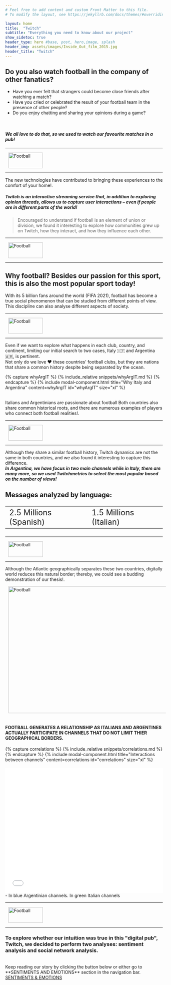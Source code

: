 ```yaml
---
# Feel free to add content and custom Front Matter to this file.
# To modify the layout, see https://jekyllrb.com/docs/themes/#overriding-theme-defaults

layout: home
title:  "Twitch"
subtitle: "Everything you need to know about our project"
show_sidetoc: true
header_type: hero #base, post, hero,image, splash
header_img: assets/images/Inside_Out_film_2015.jpg
header_title: "Twitch"
---
```


## Do you also watch football in the company of other fanatics?
 - Have you ever felt that strangers could become close friends after watching a match?
 - Have you cried or celebrated the result of your football team in the presence of other people?
 - Do you enjoy chatting and sharing your opinions during a game?
<br> 

#### **_We all love to do that, so we used to watch our favourite matches in a pub!_**

<!-- Section separator -->
<div class="d-flex align-items-center my-4">
  <hr class="flex-grow-1">
  <img src="{{ '/assets/images/separator.png' | relative_url }}" alt="Football" style="width: 110px; height: 50px; margin: 0 10px;">
  <hr class="flex-grow-1">
</div>

The new technologies have contributed to bringing these experiences to the comfort of your home!.<br>
##### **_Twitch_** is an interactive streaming service that, in addition to exploring opinion threads, allows us to capture user interactions – even if people are in different parts of the world!
>Encouraged to understand if football is an element of union or division, we found it interesting to explore how communities grew up on Twitch, how they interact, and how they influence each other.

<!-- Section separator -->
<div class="d-flex align-items-center my-4">
  <hr class="flex-grow-1">
  <img src="{{ '/assets/images/separator.png' | relative_url }}" alt="Football" style="width: 110px; height: 50px; margin: 0 10px;">
  <hr class="flex-grow-1">
</div>

## Why football? Besides our passion for this sport, this is also the most popular sport today!
With its 5 billion fans around the world (FIFA 2021), football has become a true social phenomenon that can be studied from different points of view. This discipline can also analyse different aspects of society.

<!-- Section separator -->
<div class="d-flex align-items-center my-4">
  <hr class="flex-grow-1">
  <img src="{{ '/assets/images/separator.png' | relative_url }}" alt="Football" style="width: 110px; height: 50px; margin: 0 10px;">
  <hr class="flex-grow-1">
</div>

Even if we want to explore what happens in each club, country, and continent, limiting our initial search to two cases, Italy 🇮🇹 and Argentina 🇦🇷, is pertinent.
<br>Not only do we love ❤️ these countries' football clubs, but they are nations that share a common history despite being separated by the ocean. 

<!-- Button to see historical connections between italy and Argentina -->
<div class="container mt-3">
    <div class="row justify-content-center">
        <div class="col-auto">
            {% capture whyArgIT %}
            {% include_relative snippets/whyArgIT.md %}
            {% endcapture %}
            {% include modal-component.html title="Why Italy and Argentina" content=whyArgIT id="whyArgIT" size="xl" %}
        </div>
    </div>
</div>

<br>Italians and Argentinians are passionate about football 
Both countries also share common historical roots, and there are numerous examples of players who connect both football realities!.

<!-- Section separator -->
<div class="d-flex align-items-center my-4">
  <hr class="flex-grow-1">
  <img src="{{ '/assets/images/separator.png' | relative_url }}" alt="Football" style="width: 110px; height: 50px; margin: 0 10px;">
  <hr class="flex-grow-1">
</div>

Although they share a similar football history, Twitch dynamics are not the same in both countries, and we also found it interesting to capture this difference.<br>
**_In Argentina, we have focus in two main channels while in Italy, there are many more, so we used Twitchmetrics to select the most popular based on the number of views!_**
## Messages analyzed by language: 

<!-- table with statistics -->
<div class="container mt-3">
  <div class="row justify-content-center">
    <div class="col-auto">
      <div class="table-responsive">
        <table class="table table-striped table-bordered table-hover" style="font-size: 25px;">
          <tr>
            <td>2.5 Millions (Spanish)</td>
            <td>1.5 Millions (Italian)</td>
          </tr>
        </table>
      </div>
    </div>
  </div>
</div>

<!-- Section separator -->
<div class="d-flex align-items-center my-4">
  <hr class="flex-grow-1">
  <img src="{{ '/assets/images/separator.png' | relative_url }}" alt="Football" style="width: 110px; height: 50px; margin: 0 10px;">
  <hr class="flex-grow-1">
</div>

Although the Atlantic geographically separates these two countries, digitally world reduces this natural border; thereby, we could see a budding demonstration of our thesis!.

<!-- Distance map -->
<div class="container mt-3">
    <div class="row justify-content-center">
        <div class="col-auto">
            <img src="{{ '/assets/images/distance.png' | relative_url }}" alt="Football" style="width: 715px; height: 405px; margin: 0 10px;">
        </div>
    </div>
</div>
<br>

#### FOOTBALL GENERATES A RELATIONSHIP AS ITALIANS AND ARGENTINES ACTUALLY PARTICIPATE IN CHANNELS THAT DO NOT LIMIT THIER GEOGRAPHICAL BORDERS.<br>

<!-- Button to see heatmap of interactions -->
<div class="container mt-3">
    <div class="row justify-content-center">
        <div class="col-auto">
            {% capture correlations %}
            {% include_relative snippets/correlations.md %}
            {% endcapture %}
            {% include modal-component.html title="Interactions between channels" content=correlations id="correlations" size="xl" %}
        </div>
    </div>
</div>
<br>

<!-- Pyvis interaction graph -->
<div class="graph-container mt-1">
    <iframe src="{{ '/assets/charts/Correlationcountries.html' | relative_url }}" width="100%" height="400px" frameborder="0" allowfullscreen></iframe>
</div>
 - In blue Argentinian channels. In green Italian channels

<!-- Section separator -->
<div class="d-flex align-items-center my-4">
  <hr class="flex-grow-1">
  <img src="{{ '/assets/images/separator.png' | relative_url }}" alt="Football" style="width: 110px; height: 50px; margin: 0 10px;">
  <hr class="flex-grow-1">
</div>

### To explore whether our intuition was true in this "digital pub", Twitch, we decided to perform two analyses: sentiment analysis and social network analysis.
<br>
Keep reading our story by clicking the button below or either go to **SENTIMENTS AND EMOTIONS** section in the navigation bar.

<div class="container mt-3">
    <div class="row justify-content-center">
        <div class="col-auto">
            <!-- Button to next section -->
            <a href="sentiment&emotion#Sentiments & Emotions" class="btn btn-primary">SENTIMENTS & EMOTIONS</a>
        </div>
    </div>
</div>